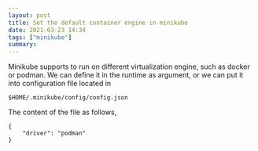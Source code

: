 ```yaml
---
layout: post
title: Set the default container engine in minikube
date: 2021-03-23 14:34
tags: ["minikube"]
summary:
---
```


Minikube supports to run on different virtualization engine, such as docker or podman. We can define it in the runtime as argument, or we can put it into configuration file located in

`$HOME/.minikube/config/config.json`

The content of the file as follows,

```
{
    "driver": "podman"
}
